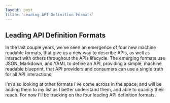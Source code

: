 ```yaml
---
layout: post
title: 'Leading API Definition Formats'
---
```

<h2>Leading API Definition Formats</h2>
<p>In the last couple years, we've seen an emergence of four new machine readable formats, that give us a new way to describe APIs, as well as interact with others throughout the APIs lifecycle. The emerging formats use JSON, Markdown, and YAML to define an API, providing a simple, machine readable blueprint, that API providers and consumers can use a single truth for all API interactions.</p>
<p>I'm also looking at other formats I've come across in the space, and will be adding them to my list as I better understand them, and able to quanity their reach. For now I'll be tracking on the four leading API definition formats.</p>